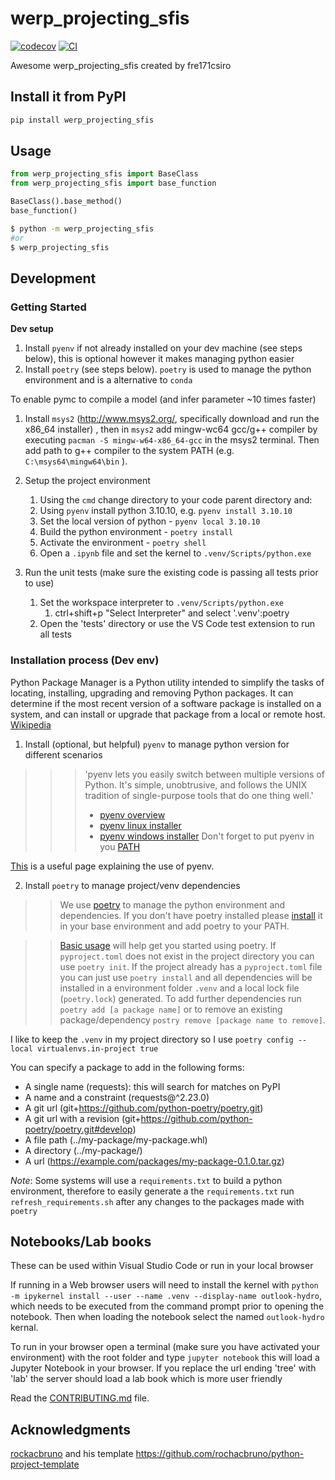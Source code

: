 # werp_projecting_sfis

[![codecov](https://codecov.io/gh/fre171csiro/python-projects/branch/main/graph/badge.svg?token=python-projects_token_here)](https://codecov.io/gh/fre171csiro/python-projects)
[![CI](https://github.com/fre171csiro/python-projects/actions/workflows/main.yml/badge.svg)](https://github.com/fre171csiro/python-projects/actions/workflows/main.yml)

Awesome werp_projecting_sfis created by fre171csiro

## Install it from PyPI

```bash
pip install werp_projecting_sfis
```

## Usage

```py
from werp_projecting_sfis import BaseClass
from werp_projecting_sfis import base_function

BaseClass().base_method()
base_function()
```

```bash
$ python -m werp_projecting_sfis
#or
$ werp_projecting_sfis
```

## Development
### Getting Started
**Dev setup**
1. Install `pyenv` if not already installed on your dev machine (see steps below), this is optional however it makes managing python easier
1. Install `poetry` (see steps below).  `poetry` is used to manage the python environment and is a alternative to `conda`

To enable pymc to compile a model (and infer parameter ~10 times faster)
1. Install `msys2` (http://www.msys2.org/, specifically download and run the x86_64 installer) , then in `msys2` add mingw-wc64 gcc/g++ compiler by executing `pacman -S mingw-w64-x86_64-gcc` in the msys2 terminal. Then add path to g++ compiler to the system PATH (e.g. `C:\msys64\mingw64\bin` ).

1. Setup the project environment
    1. Using the `cmd` change directory to your code parent directory and:
    1. Using `pyenv` install python 3.10.10, e.g. `pyenv install 3.10.10`
    1. Set the local version of python - `pyenv local 3.10.10`
    1. Build the python environment - `poetry install`
    1. Activate the environment - `poetry shell`
    1. Open a `.ipynb` file and set the kernel to `.venv/Scripts/python.exe`
1. Run the unit tests (make sure the existing code is passing all tests prior to use)
    1. Set the workspace interpreter to `.venv/Scripts/python.exe`
        1. ctrl+shift+p "Select Interpreter" and select '.venv':poetry
    1. Open the 'tests' directory or use the VS Code test extension to run all tests

### Installation process (Dev env)

Python Package Manager is a Python utility intended to simplify the tasks of locating, installing, upgrading and removing Python packages. It can determine if the most recent version of a software package is installed on a system, and can install or upgrade that package from a local or remote host. [Wikipedia](https://en.wikipedia.org/wiki/Python_Package_Manager)

1. Install (optional, but helpful) `pyenv` to manage python version for different scenarios
>>>'pyenv lets you easily switch between multiple versions of Python. It's simple, unobtrusive, and follows the UNIX tradition of single-purpose tools that do one thing well.'
>>>- [pyenv overview](https://github.com/pyenv/pyenv#getting-pyenv)
>>>- [pyenv linux installer](https://github.com/pyenv/pyenv-installer)
>>>- [pyenv windows installer](https://github.com/pyenv-win/pyenv-win) Don't forget to put pyenv in you [PATH](https://github.com/pyenv-win/pyenv-win/blob/master/docs/installation.md#add-system-settings)

[This](https://blog.teclado.com/how-to-use-pyenv-manage-python-versions/) is a useful page explaining the use of pyenv. 

2. Install `poetry` to manage project/venv dependencies
>>We use [poetry](https://python-poetry.org/docs/) to manage the python environment and dependencies.  If you don't have poetry installed please [install](https://python-poetry.org/docs/#installing-with-the-official-installer) it in your base environment and add poetry to your PATH.

>>[Basic usage](https://python-poetry.org/docs/basic-usage/) will help get you started using poetry.  If `pyproject.toml` does not exist in the project directory you can use `poetry init`.  If the project already has a `pyproject.toml` file you can just use `poetry install` and all dependencies will be installed in a environment folder `.venv` and a local lock file (`poetry.lock`) generated.  To add further dependencies run `poetry add [a package name]` or to remove an existing package/dependency `postry remove [package name to remove]`.

I like to keep the `.venv` in my project directory so I use `poetry config --local virtualenvs.in-project true`

You can specify a package to add in the following forms:
  - A single name (requests): this will search for matches on PyPI
  - A name and a constraint (requests@^2.23.0)
  - A git url (git+https://github.com/python-poetry/poetry.git)
  - A git url with a revision (git+https://github.com/python-poetry/poetry.git#develop)
  - A file path (../my-package/my-package.whl)
  - A directory (../my-package/)
  - A url (https://example.com/packages/my-package-0.1.0.tar.gz)

*Note*: Some systems will use a `requirements.txt` to build a python environment, therefore to easily generate a the `requirements.txt` run `refresh_requirements.sh` after any changes to the packages made with `poetry`

## Notebooks/Lab books
These can be used within Visual Studio Code or run in your local browser

If running in a Web browser users will need to install the kernel with `python -m ipykernel install --user --name .venv --display-name outlook-hydro`, which needs to be executed from the command prompt prior to opening the notebook.  Then when loading the notebook select the named `outlook-hydro` kernal.

To run in your browser open a terminal (make sure you have activated your environment) with the root folder and type `jupyter notebook` this will load a Jupyter Notebook in your browser. If you replace the url ending 'tree' with 'lab' the server should load a lab book which is more user friendly 

Read the [CONTRIBUTING.md](CONTRIBUTING.md) file.

## Acknowledgments
[rockacbruno](https://github.com/rochacbruno) and his template https://github.com/rochacbruno/python-project-template
